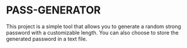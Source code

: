 # PASS-GENERATOR
This project is a simple tool that allows you to generate a random strong password with a customizable length. You can also choose to store the generated password in a text file.
